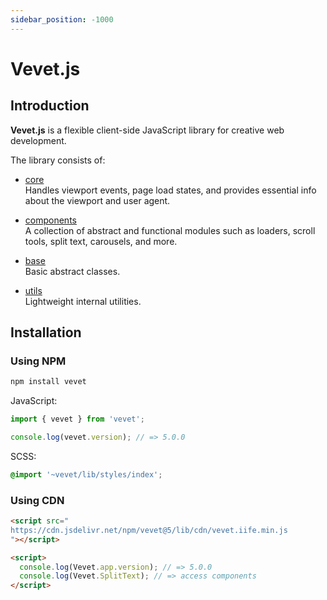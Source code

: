 ```yaml
---
sidebar_position: -1000
---
```


# Vevet.js

## Introduction

**Vevet.js** is a flexible client-side JavaScript library for creative web development.

The library consists of:

- [core](/docs/core)  
  Handles viewport events, page load states, and provides essential info about the viewport and user agent.

- [components](/docs/Marquee)  
  A collection of abstract and functional modules such as loaders, scroll tools, split text, carousels, and more.
  
- [base](/docs/base/Callbacks)  
  Basic abstract classes.
  
- [utils](/docs/utils)  
  Lightweight internal utilities.

## Installation

### Using NPM

```bash
npm install vevet
```

JavaScript:

```ts
import { vevet } from 'vevet';

console.log(vevet.version); // => 5.0.0
```

SCSS:

```scss
@import '~vevet/lib/styles/index';
```

### Using CDN

```html
<script src="
https://cdn.jsdelivr.net/npm/vevet@5/lib/cdn/vevet.iife.min.js
"></script>

<script>
  console.log(Vevet.app.version); // => 5.0.0
  console.log(Vevet.SplitText); // => access components
</script>
```

